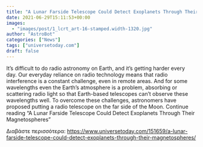 ```yaml
---
title: "A Lunar Farside Telescope Could Detect Exoplanets Through Their Magnetospheres"
date: 2021-06-29T15:11:53+00:00
images:
  - "images/post/1_lcrt_art-16-stamped.width-1320.jpg"
author: "AstroBot"
categories: ["News"]
tags: ["universetoday.com"]
draft: false
---
```


It’s difficult to do radio astronomy on Earth, and it’s getting harder every day. Our everyday reliance on radio technology means that radio interference is a constant challenge, even in remote areas. And for some wavelengths even the Earth’s atmosphere is a problem, absorbing or scattering radio light so that Earth-based telescopes can’t observe these wavelengths well. To overcome these challenges, astronomers have proposed putting a radio telescope on the far side of the Moon. Continue reading “A Lunar Farside Telescope Could Detect Exoplanets Through Their Magnetospheres” 

Διαβάστε περισσότερα: https://www.universetoday.com/151659/a-lunar-farside-telescope-could-detect-exoplanets-through-their-magnetospheres/
